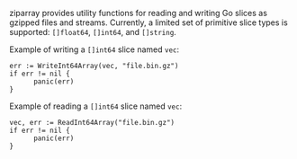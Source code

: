 ziparray provides utility functions for reading and writing Go slices
as gzipped files and streams.  Currently, a limited set of primitive
slice types is supported: `[]float64`, `[]int64`, and `[]string`.

Example of writing a `[]int64` slice named `vec`:

```
err := WriteInt64Array(vec, "file.bin.gz")
if err != nil {
 	  panic(err)
}
```

Example of reading a `[]int64` slice named `vec`:

```
vec, err := ReadInt64Array("file.bin.gz")
if err != nil {
 	  panic(err)
}
```